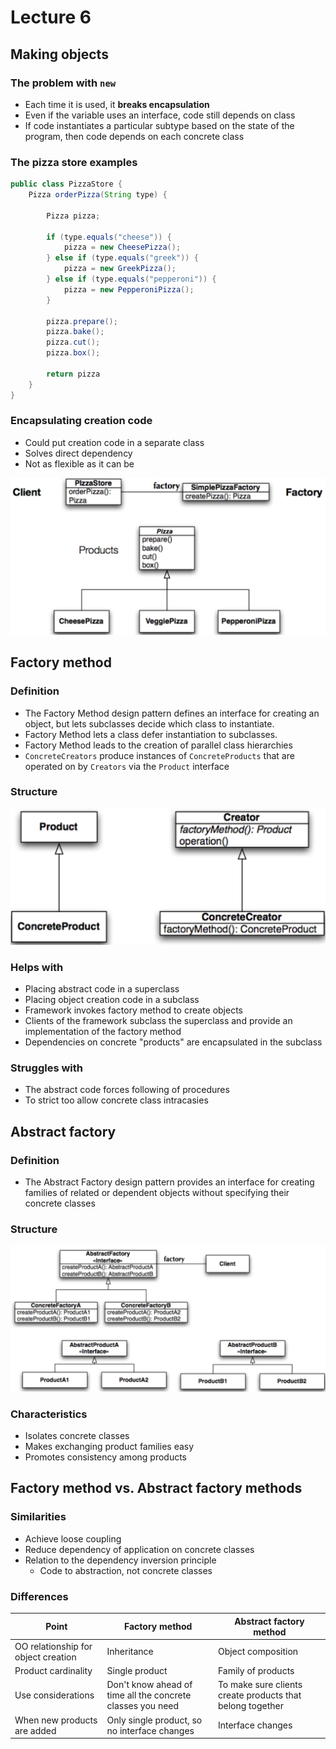 # Lecture 6

## Making objects

### The problem with `new`

- Each time it is used, it **breaks encapsulation**
- Even if the variable uses an interface, code still depends on class
- If code instantiates a particular subtype based on the state of the program, then code depends on each concrete class

### The pizza store examples

```Java
public class PizzaStore {
    Pizza orderPizza(String type) {
        
        Pizza pizza;

        if (type.equals("cheese")) {
            pizza = new CheesePizza();
        } else if (type.equals("greek")) {
            pizza = new GreekPizza();
        } else if (type.equals("pepperoni")) {
            pizza = new PepperoniPizza();
        }

        pizza.prepare();
        pizza.bake();
        pizza.cut();
        pizza.box();

        return pizza
    }
}
```

### Encapsulating creation code

- Could put creation code in a separate class
- Solves direct dependency
- Not as flexible as it can be

![Simple Pizza Factory](./figures/simple-pizza-factory.png)

## Factory method

### Definition

- The Factory Method design pattern defines an interface for creating  an object, but lets subclasses decide which class to instantiate.  
- Factory Method lets a class defer instantiation to subclasses.
- Factory Method leads to the creation of parallel class hierarchies
- `ConcreteCreators` produce instances of `ConcreteProducts` that are operated on by `Creators` via the `Product` interface

### Structure

![Factory Method Structure](./figures/factory-method-structure.png)

### Helps with

- Placing abstract code in a superclass
- Placing object creation code in a subclass
- Framework invokes factory method to create objects
- Clients of the framework subclass the superclass and provide an implementation of the factory method
- Dependencies on concrete "products" are encapsulated in the subclass

### Struggles with

- The abstract code forces following of procedures
- To strict too allow concrete class intracasies

## Abstract factory

### Definition

- The Abstract Factory design pattern provides an interface for creating families of related or dependent objects without specifying their concrete classes

### Structure

![Abstract Factory Structure](./figures/abstract-factory-structure.png)

### Characteristics

- Isolates concrete classes
- Makes exchanging product families easy
- Promotes consistency among products

## Factory method vs. Abstract factory methods

### Similarities

- Achieve loose coupling
- Reduce dependency of application on concrete classes
- Relation to the dependency inversion principle
    - Code to abstraction, not concrete classes

### Differences

| Point | Factory method | Abstract factory method |
| ----- | -------------- | ----------------------- |
| OO relationship for object creation | Inheritance | Object composition |
| Product cardinality | Single product | Family of products |
| Use considerations | Don't know ahead of time all the concrete classes you need | To make sure clients create products that belong together
| When new products are added | Only single product, so no interface changes | Interface changes |

